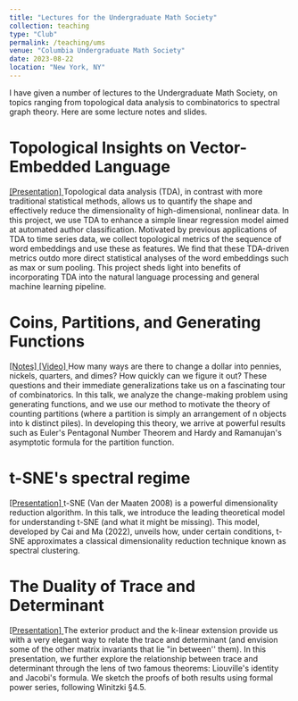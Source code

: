 ```yaml
---
title: "Lectures for the Undergraduate Math Society"
collection: teaching
type: "Club"
permalink: /teaching/ums
venue: "Columbia Undergraduate Math Society"
date: 2023-08-22
location: "New York, NY"
---
```


I have given a number of lectures to the Undergraduate Math Society, on topics ranging from topological data analysis to combinatorics to spectral graph theory. Here are some lecture notes and slides.


Topological Insights on Vector-Embedded Language
======
<a href="ums1.pdf">[Presentation] </a>
Topological data analysis (TDA), in contrast with more traditional statistical methods, allows us to quantify the shape and effectively reduce the dimensionality of high-dimensional, nonlinear data. In this project, we use TDA to enhance a simple linear regression model aimed at automated author classification. Motivated by
previous applications of TDA to time series data, we collect topological metrics of the sequence of word embeddings and use these as features. We find that these TDA-driven metrics outdo more direct statistical analyses of the word embeddings such as max or sum pooling. This project sheds light into benefits of incorporating TDA into the natural language processing and general machine learning pipeline.

Coins, Partitions, and Generating Functions
======
<a href="ums2.pdf">[Notes] </a> 
<a href="https://www.youtube.com/watch?v=3llKS5i7vV8&t=2041s&ab_channel=NoahBergam">[Video] </a> 
How many ways are there to change a dollar into pennies, nickels, quarters, and dimes? How quickly can we figure it out? These questions and their immediate generalizations take us on a fascinating tour of combinatorics. In this talk, we analyze the change-making problem using generating functions, and we use our method to motivate the theory of counting partitions (where a partition is simply an arrangement of n objects into k distinct piles). In developing this theory, we arrive at powerful results such as Euler's Pentagonal Number Theorem and Hardy and Ramanujan's asymptotic formula for the partition function.

t-SNE's spectral regime
======
<a href="ums3.pdf">[Presentation] </a>
t-SNE (Van der Maaten 2008) is a powerful dimensionality reduction algorithm. In this talk, we introduce the leading theoretical model for understanding t-SNE (and what it might be missing). This model, developed by Cai and Ma (2022), unveils how, under certain conditions, t-SNE approximates a classical dimensionality reduction technique known as spectral clustering.

The Duality of Trace and Determinant
======
<a href="ums4.pdf">[Presentation] </a>
The exterior product and the k-linear extension provide us with a very elegant way to relate the trace and determinant (and envision some of the other matrix invariants that lie "in between'' them). In this presentation, we further explore the relationship between trace and determinant through the lens of two famous theorems: Liouville's identity and Jacobi's formula. We sketch the proofs of both results using formal power series, following Winitzki §4.5.
